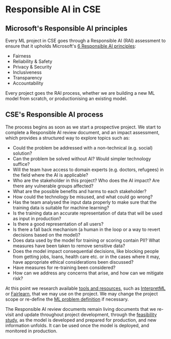 # Responsible AI in CSE

## Microsoft's Responsible AI principles

Every ML project in CSE goes through a Responsible AI (RAI) assessment to ensure that it upholds Microsoft's [6 Responsible AI principles](https://www.microsoft.com/en-us/ai/responsible-ai):

- Fairness
- Reliability & Safety
- Privacy & Security
- Inclusiveness
- Transparency
- Accountability

Every project goes the RAI process, whether we are building a new ML model from scratch, or productionising an existing model.

## CSE's Responsible AI process

The process begins as soon as we start a prospective project. We start to complete a Responsible AI review document, and an impact assessment, which provides a structured way to explore topics such as:

- Could the problem be addressed with a non-technical (e.g. social) solution?
- Can the problem be solved without AI? Would simpler technology suffice?
- Will the team have access to domain experts (e.g. doctors, refugees) in the field where the AI is applicable?
- Who are the stakeholder in this project? Who does the AI impact? Are there any vulnerable groups affected?
- What are the possible benefits and harms to each stakeholder?
- How could the technology be misused, and what could go wrong?
- Has the team analysed the input data properly to make sure that the training data is suitable for machine learning?
- Is the training data an accurate representation of data that will be used as input in production?
- Is there a good representation of all users?
- Is there a fall back mechanism (a human in the loop or a way to revert decisions based on the model)?
- Does data used by the model for training or scoring contain PII? What measures have been taken to remove sensitive data?
- Does the model impact consequential decisions, like blocking people from getting jobs, loans, health care etc. or in the cases where it may, have appropriate ethical considerations been discussed?
- Have measures for re-training been considered?
- How can we address any concerns that arise, and how can we mitigate risk?

At this point we research available [tools and resources](https://www.microsoft.com/en-us/ai/responsible-ai-resources), such as [InterpretML](https://interpret.ml/) or [Fairlearn](https://fairlearn.org/), that we may use on the project. We may change the project scope or re-define the [ML problem definition](ml-problem-formulation-envisioning.md) if necessary.

The Responsible AI review documents remain living documents that we re-visit and update throughout project development, through the [feasibility study](ml-feasibility-study.md), as the model is developed and prepared for production, and new information unfolds. It can be used once the model is deployed, and monitored in production.
